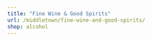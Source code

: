 ```yaml
---
title: "Fine Wine & Good Spirits"
url: /middletown/fine-wine-and-good-spirits/
shop: alcohol
---
```

